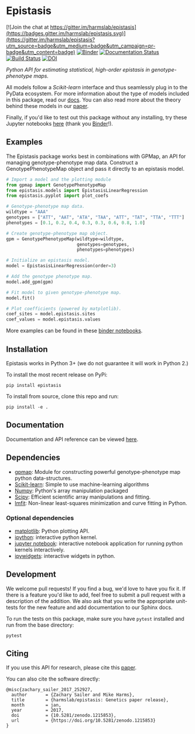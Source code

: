 # Epistasis

[![Join the chat at https://gitter.im/harmslab/epistasis](https://badges.gitter.im/harmslab/epistasis.svg)](https://gitter.im/harmslab/epistasis?utm_source=badge&utm_medium=badge&utm_campaign=pr-badge&utm_content=badge)
[![Binder](http://mybinder.org/badge.svg)](https://beta.mybinder.org/v2/gh/harmslab/epistasis-notebooks/master)
[![Documentation Status](https://readthedocs.org/projects/epistasis/badge/?version=latest)](http://epistasis.readthedocs.io/?badge=latest)
[![Build Status](https://travis-ci.org/harmslab/epistasis.svg?branch=master)](https://travis-ci.org/harmslab/epistasis)
[![DOI](https://zenodo.org/badge/DOI/10.5281/zenodo.1215853.svg)](https://doi.org/10.5281/zenodo.1215853)

*Python API for estimating statistical, high-order epistasis in genotype-phenotype maps.*

All models follow a *Scikit-learn* interface and thus seamlessly plug in to the PyData ecosystem. For more information about the type of models included in this package,
read our [docs](http://epistasis.readthedocs.io/?badge=latest). You can also read more about the theory behind these models in our [paper](https://doi.org/10.1534/genetics.116.195214).

Finally, if you'd like to test out this package without any installing, try these Jupyter notebooks [here](https://mybinder.org/v2/gh/harmslab/epistasis-notebooks/master) (thank you [Binder](https://mybinder.org/)!).

## Examples

The Epistasis package works best in combinations with GPMap, an API for managing
genotype-phenotype map data. Construct a GenotypePhenotypeMap object and pass it
directly to an epistasis model.


```python
# Import a model and the plotting module
from gpmap import GenotypePhenotypeMap
from epistasis.models import EpistasisLinearRegression
from epistasis.pyplot import plot_coefs

# Genotype-phenotype map data.
wildtype = "AAA"
genotypes = ["ATT", "AAT", "ATA", "TAA", "ATT", "TAT", "TTA", "TTT"]
phenotypes = [0.1, 0.2, 0.4, 0.3, 0.3, 0.6, 0.8, 1.0]

# Create genotype-phenotype map object.
gpm = GenotypePhenotypeMap(wildtype=wildtype,
                           genotypes=genotypes,
                           phenotypes=phenotypes)

# Initialize an epistasis model.
model = EpistasisLinearRegression(order=3)

# Add the genotype phenotype map.
model.add_gpm(gpm)

# Fit model to given genotype-phenotype map.
model.fit()

# Plot coefficients (powered by matplotlib).
coef_sites = model.epistasis.sites
coef_values = model.epistasis.values
```

More examples can be found in these [binder notebooks](https://mybinder.org/v2/gh/harmslab/epistasis-notebooks/master).

## Installation

Epistasis works in Python 3+ (we do not guarantee it will work in Python 2.)

To install the most recent release on PyPi:
```
pip install epistasis
```

To install from source, clone this repo and run:
```
pip install -e .
```

## Documentation

Documentation and API reference can be viewed [here](http://epistasis.readthedocs.io/).

## Dependencies

* [gpmap](https://github.com/harmslab/gpmap): Module for constructing powerful genotype-phenotype map python data-structures.
* [Scikit-learn](http://scikit-learn.org/stable/): Simple to use machine-learning algorithms
* [Numpy](http://www.numpy.org/): Python's array manipulation packaged
* [Scipy](http://www.scipy.org/): Efficient scientific array manipulations and fitting.
* [lmfit](https://lmfit.github.io/lmfit-py/): Non-linear least-squares minimization and curve fitting in Python.

### Optional dependencies

* [matplotlib](): Python plotting API.
* [ipython](): interactive python kernel.
* [jupyter notebook](): interactive notebook application for running python kernels interactively.   
* [ipywidgets](): interactive widgets in python.

## Development

We welcome pull requests! If you find a bug, we'd love to have you fix it. If
there is a feature you'd like to add, feel free to submit a
pull request with a description of the addition. We also ask that you write the
appropriate unit-tests for the new feature and add documentation to our Sphinx docs.

To run the tests on this package, make sure you have `pytest` installed and run from the base directory:

```
pytest
```

## Citing
If you use this API for research, please cite this [paper](https://doi.org/10.1534/genetics.116.195214).

You can also cite the software directly:

```
@misc{zachary_sailer_2017_252927,
  author       = {Zachary Sailer and Mike Harms},
  title        = {harmslab/epistasis: Genetics paper release},
  month        = jan,
  year         = 2017,
  doi          = {10.5281/zenodo.1215853},
  url          = {https://doi.org/10.5281/zenodo.1215853}
}
```
